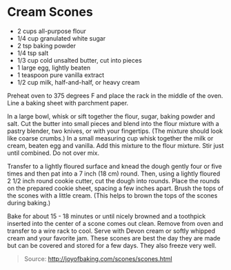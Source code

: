 Cream Scones
============

- 2 cups all-purpose flour
- 1/4 cup granulated white sugar
- 2 tsp baking powder
- 1/4 tsp salt
- 1/3 cup cold unsalted butter, cut into pieces
- 1 large egg, lightly beaten
- 1 teaspoon pure vanilla extract
- 1/2 cup milk, half-and-half, or heavy cream

Preheat oven to 375 degrees F and place the rack in the middle of the oven. Line a baking sheet with parchment paper.

In a large bowl, whisk or sift together the flour, sugar, baking powder and salt. Cut the butter into small pieces and blend into the flour mixture with a pastry blender, two knives, or with your fingertips. (The mixture should look like coarse crumbs.) In a small measuring cup whisk together the milk or cream, beaten egg and vanilla. Add this mixture to the flour mixture. Stir just until combined. Do not over mix.

Transfer to a lightly floured surface and knead the dough gently four or five times and then pat into a 7 inch (18 cm) round. Then, using a lightly floured 2 1/2 inch round cookie cutter, cut the dough into rounds. Place the rounds on the prepared cookie sheet, spacing a few inches apart. Brush the tops of the scones with a little cream. (This helps to brown the tops of the scones during baking.)

Bake for about 15 - 18 minutes or until nicely browned and a toothpick inserted into the center of a scone comes out clean. Remove from oven and transfer to a wire rack to cool. Serve with Devon cream or softly whipped cream and your favorite jam. These scones are best the day they are made but can be covered and stored for a few days. They also freeze very well.

> Source: http://joyofbaking.com/scones/scones.html
